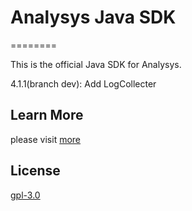 
# Analysys Java SDK

========

This is the official Java SDK for Analysys.

4.1.1(branch dev): Add LogCollecter

## Learn More

please visit [more](https://docs.analysys.cn/ark/integration/sdk/java)


## License

[gpl-3.0](https://www.gnu.org/licenses/gpl-3.0.txt)

